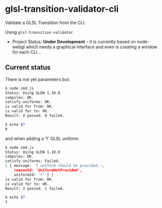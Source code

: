 glsl-transition-validator-cli
=========================

Validate a GLSL Transition from the CLI.

Using `glsl-transition-validator`.

* Project Status: **Under Development** – it is currently based on node-webgl which needs a graphical interface and even is creating a window for each CLI...

Current status
---
There is not yet parameters but:

```bash
$ node cmd.js 
Status: Using GLEW 1.10.0
compiles: OK.
satisfy uniforms: OK.
is valid for from: OK.
is valid for to: OK.
Result: 4 passed. 0 failed.

$ echo $?
0
```

and when adding a 'f' GLSL uniform:

```bash
$ node cmd.js
Status: Using GLEW 1.10.0
compiles: OK.
satisfy uniforms: Failed.
[ { message: 'f uniform should be provided.',
    reasonId: 'UniformNotProvided',
    uniformId: 'f' } ]
is valid for from: OK.
is valid for to: OK.
Result: 3 passed. 1 failed.

$ echo $?
1
```
